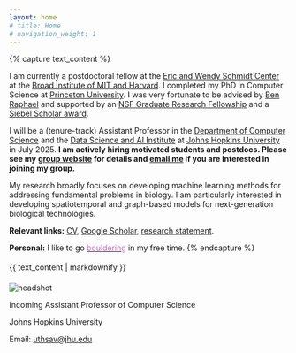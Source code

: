 ```yaml
---
layout: home
# title: Home
# navigation_weight: 1
---
```


<style type="text/css">
.spaced-lines {
  line-height: 20pt;
} 
</style>

<div class="content-wrapper">
  <div class="text-column">
    {% capture text_content %}

I am currently a postdoctoral fellow at the [Eric and Wendy Schmidt Center](https://www.ericandwendyschmidtcenter.org/) at the [Broad Institute of MIT and Harvard](https://www.broadinstitute.org/).
I completed my PhD in Computer Science at [Princeton University](https://www.cs.princeton.edu). I was very fortunate to be advised by [Ben Raphael](https://www.cs.princeton.edu/~braphael/) 
and supported by an [NSF Graduate Research Fellowship](https://www.cs.princeton.edu/news/computer-science-phd-students-awarded-nsf-graduate-research-fellowship) and a [Siebel Scholar award](https://www.cs.princeton.edu/news/graduate-students-receive-siebel-scholar-awards). 

I will be a (tenure-track) Assistant Professor in the [Department of Computer Science](https://www.cs.jhu.edu/) and the [Data Science and AI Institute](https://ai.jhu.edu/) at [Johns Hopkins University](https://www.jhu.edu/) in July 2025. **I am actively hiring motivated students and postdocs. Please see my [group website](https://chitra-lab.github.io/) for details and [email me](uthsav@jhu.edu) if you are interested in joining my group.**

My research broadly focuses on developing machine learning methods for addressing fundamental problems in biology. I am particularly interested in developing spatiotemporal and graph-based models for next-generation biological technologies.




**Relevant links:** [CV](cv_website.pdf), [Google Scholar](https://scholar.google.com/citations?user=JPKTNnMAAAAJ&hl=en&oi=ao), [research statement](CS_statement_5_no_future_work.pdf).

**Personal:** I like to go [<span style="color:#c869bf">bouldering</span>](http://instagram.com/uthsav_climbs/) in my free time.
    {% endcapture %}
    <div class="spaced-lines">
      {{ text_content | markdownify }}
    </div>
  </div>

  <div class="image-column">
    <div class="image-icon-wrapper">
      <img src="images/headshot5.png" alt="headshot" style="border: 0px solid black;">
      <div class="image-caption">
        <!-- <p>Postdoctoral Fellow, Broad Institute of MIT and Harvard</p> -->
        <p>Incoming Assistant Professor of Computer Science </p>
        <p>Johns Hopkins University</p>
        <p>Email: <a href="mailto:uthsav@jhu.edu">uthsav@jhu.edu</a></p>
      </div>
      <div class="icon-container">
        <a href="https://scholar.google.com/citations?user=JPKTNnMAAAAJ&hl=en&oi=ao" target="_blank">
          <i class="ai ai-google-scholar ai-2x"></i>
        </a>
        <a href="cv_website.pdf" target="_blank">
          <i class="ai ai-cv ai-2x"></i>
        </a>
        <a href="https://github.com/uthsavc" target="_blank">
          <i class="fab fa-github-square fa-2x"></i>
        </a>
        <a href="https://x.com/uthsavc" target="_blank">
          <i class="fab fa-twitter-square fa-2x"></i>
        </a>
        <a href="https://orcid.org/0000-0001-6016-0960" target="_blank">
          <i class="ai ai-orcid ai-2x"></i>
        </a>
        <a href="mailto:uthsav@jhu.edu" target="_blank">
          <i class="fa-solid fa-envelope fa-2x"></i>
        </a>
      </div>
    </div>
  </div>
</div>
